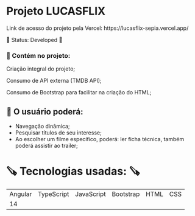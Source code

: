 #
<h1>Projeto LUCASFLIX</h1>

 <p>  Link de acesso do projeto pela Vercel: https://lucasflix-sepia.vercel.app/

🚀 <h> Status: Developed <h> 🚀

### 📌 Contém no projeto:

<p> Criação integral do projeto;

<p> Consumo de API externa (TMDB API);

<p> Consumo de Bootstrap para facilitar na criação do HTML;



## 📌 O usuário poderá:
+ Navegação dinâmica;
+ Pesquisar títulos de seu interesse;
+ Ao escolher um filme específico, poderá: ler ficha técnica, também poderá assistir ao trailer;

#
<h1> 🪚 Tecnologias usadas: 🪚 </h1> 
<table>
<tr>
<td>Angular</td>
<td>TypeScript</td>
<td>JavaScript</td>
<td>Bootstrap</td>
<td>HTML</td>
<td>CSS</td>
</tr>
<tr>
<td>14</td>
<td></td>
<td></td>
<td></td>
<td></td>
<td></td>
</tr>
</table>

